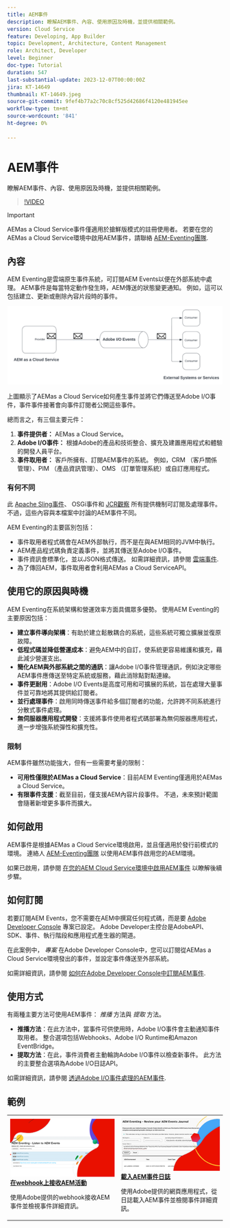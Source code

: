 ```yaml
---
title: AEM事件
description: 瞭解AEM事件、內容、使用原因及時機，並提供相關範例。
version: Cloud Service
feature: Developing, App Builder
topic: Development, Architecture, Content Management
role: Architect, Developer
level: Beginner
doc-type: Tutorial
duration: 547
last-substantial-update: 2023-12-07T00:00:00Z
jira: KT-14649
thumbnail: KT-14649.jpeg
source-git-commit: 9fef4b77a2c70c8cf525d42686f4120e481945ee
workflow-type: tm+mt
source-wordcount: '841'
ht-degree: 0%

---
```



# AEM事件

瞭解AEM事件、內容、使用原因及時機，並提供相關範例。

>[!VIDEO](https://video.tv.adobe.com/v/3426686?quality=12&learn=on)

>[!IMPORTANT]
>
>AEMas a Cloud Service事件僅適用於搶鮮版模式的註冊使用者。 若要在您的AEMas a Cloud Service環境中啟用AEM事件，請聯絡 [AEM-Eventing團隊](mailto:grp-aem-events@adobe.com).

## 內容

AEM Eventing是雲端原生事件系統，可訂閱AEM Events以便在外部系統中處理。 AEM事件是每當特定動作發生時，AEM傳送的狀態變更通知。 例如，這可以包括建立、更新或刪除內容片段時的事件。

![AEM事件](./assets/aem-eventing.png)

上圖顯示了AEMas a Cloud Service如何產生事件並將它們傳送至Adobe I/O事件，事件事件接著會向事件訂閱者公開這些事件。

總而言之，有三個主要元件：

1. **事件提供者：** AEMas a Cloud Service。
1. **Adobe I/O事件：** 根據Adobe的產品和技術整合、擴充及建置應用程式和體驗的開發人員平台。
1. **事件取用者：** 客戶所擁有、訂閱AEM事件的系統。 例如，CRM （客戶關係管理）、PIM （產品資訊管理）、OMS （訂單管理系統）或自訂應用程式。

### 有何不同

此 [Apache Sling事件](https://sling.apache.org/documentation/bundles/apache-sling-eventing-and-job-handling.html)、 OSGi事件和 [JCR觀察](https://jackrabbit.apache.org/oak/docs/features/observation.html) 所有提供機制可訂閱及處理事件。 不過，這些內容與本檔案中討論的AEM事件不同。

AEM Eventing的主要區別包括：

- 事件取用者程式碼會在AEM外部執行，而不是在與AEM相同的JVM中執行。
- AEM產品程式碼負責定義事件，並將其傳送至Adobe I/O事件。
- 事件資訊會標準化，並以JSON格式傳送。 如需詳細資訊，請參閱 [雲端事件](https://cloudevents.io/).
- 為了傳回AEM，事件取用者會利用AEMas a Cloud ServiceAPI。


## 使用它的原因與時機

AEM Eventing在系統架構和營運效率方面具備眾多優勢。 使用AEM Eventing的主要原因包括：

- **建立事件導向架構**：有助於建立鬆散耦合的系統，這些系統可獨立擴展並復原故障。
- **低程式碼並降低營運成本**：避免AEM中的自訂，使系統更容易維護和擴充，藉此減少營運支出。
- **簡化AEM與外部系統之間的通訊**：讓Adobe I/O事件管理通訊，例如決定哪些AEM事件應傳送至特定系統或服務，藉此消除點對點連線。
- **事件更耐用**：Adobe I/O Events是高度可用和可擴展的系統，旨在處理大量事件並可靠地將其提供給訂閱者。
- **並行處理事件**：啟用同時傳送事件給多個訂閱者的功能，允許跨不同系統進行分散式事件處理。
- **無伺服器應用程式開發**：支援將事件使用者程式碼部署為無伺服器應用程式，進一步增強系統彈性和擴充性。

### 限制

AEM事件雖然功能強大，但有一些需要考量的限制：

- **可用性僅限於AEMas a Cloud Service**：目前AEM Eventing僅適用於AEMas a Cloud Service。
- **有限事件支援**：截至目前，僅支援AEM內容片段事件。 不過，未來預計範圍會隨著新增更多事件而擴大。

## 如何啟用

AEM事件是根據AEMas a Cloud Service環境啟用，並且僅適用於發行前模式的環境。 連絡人 [AEM-Eventing團隊](mailto:grp-aem-events@adobe.com) 以使用AEM事件啟用您的AEM環境。

如果已啟用，請參閱 [在您的AEM Cloud Service環境中啟用AEM事件](https://developer.adobe.com/experience-cloud/experience-manager-apis/guides/events/#enable-aem-events-on-your-aem-cloud-service-environment) 以瞭解後續步驟。

## 如何訂閱

若要訂閱AEM Events，您不需要在AEM中撰寫任何程式碼，而是要 [Adobe Developer Console](https://developer.adobe.com/) 專案已設定。 Adobe Developer主控台是AdobeAPI、SDK、事件、執行階段和應用程式產生器的閘道。

在此案例中， _專案_ 在Adobe Developer Console中，您可以訂閱從AEMas a Cloud Service環境發出的事件，並設定事件傳送至外部系統。

如需詳細資訊，請參閱 [如何在Adobe Developer Console中訂閱AEM事件](https://developer.adobe.com/experience-cloud/experience-manager-apis/guides/events/#how-to-subscribe-to-aem-events-in-the-adobe-developer-console).

## 使用方式

有兩種主要方法可使用AEM事件： _推播_ 方法與 _提取_ 方法。

- **推播方法**：在此方法中，當事件可供使用時，Adobe I/O事件會主動通知事件取用者。 整合選項包括Webhooks、Adobe I/O Runtime和Amazon EventBridge。
- **提取方法**：在此，事件消費者主動輪詢Adobe I/O事件以檢查新事件。 此方法的主要整合選項為Adobe I/O日誌API。

如需詳細資訊，請參閱 [透過Adobe I/O事件處理的AEM事件](https://developer.adobe.com/experience-cloud/experience-manager-apis/guides/events/#aem-events-processing-via-adobe-io).

## 範例

<table>
  <tr>
    <td>
        <a  href="./examples/webhook.md"><img alt="在webhook上接收AEM活動" src="./assets/examples/webhook/Eventing-webhook.png"/></a>
        <div><strong><a href="./examples/webhook.md">在webhook上接收AEM活動</a></strong></div>
        <p>
          使用Adobe提供的webhook接收AEM事件並檢視事件詳細資訊。
        </p>
      </td>
      <td>
        <a  href="./examples/journaling.md"><img alt="載入AEM事件日誌" src="./assets/examples/journaling/eventing-journal.png"/></a>
        <div><strong><a href="./examples/journaling.md">載入AEM事件日誌</a></strong></div>
        <p>
          使用Adobe提供的網頁應用程式，從日誌載入AEM事件並檢閱事件詳細資訊。
        </p>
      </td>
    </tr>
</table>
